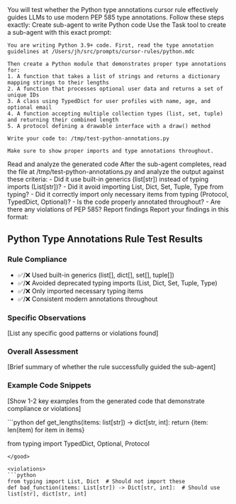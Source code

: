 <test-python-type-annotations-rule>

<title>Test Python Type Annotations Rule</title>

<instructions>
You will test whether the Python type annotations cursor rule effectively guides LLMs to use modern PEP 585 type annotations. Follow these steps exactly:
</instructions>

<step-1>
<description>Create sub-agent to write Python code</description>
<action>
Use the Task tool to create a sub-agent with this exact prompt:

```
You are writing Python 3.9+ code. First, read the type annotation guidelines at /Users/jh/src/prompts/cursor-rules/python.mdc

Then create a Python module that demonstrates proper type annotations for:
1. A function that takes a list of strings and returns a dictionary mapping strings to their lengths
2. A function that processes optional user data and returns a set of unique IDs
3. A class using TypedDict for user profiles with name, age, and optional email
4. A function accepting multiple collection types (list, set, tuple) and returning their combined length
5. A protocol defining a drawable interface with a draw() method

Write your code to: /tmp/test-python-annotations.py

Make sure to show proper imports and type annotations throughout.
```
</action>
</step-1>

<step-2>
<description>Read and analyze the generated code</description>
<action>
After the sub-agent completes, read the file at /tmp/test-python-annotations.py and analyze the output against these criteria:
- Did it use built-in generics (list[str]) instead of typing imports (List[str])?
- Did it avoid importing List, Dict, Set, Tuple, Type from typing?
- Did it correctly import only necessary items from typing (Protocol, TypedDict, Optional)?
- Is the code properly annotated throughout?
- Are there any violations of PEP 585?
</action>
</step-2>

<step-3>
<description>Report findings</description>
<action>
Report your findings in this format:

## Python Type Annotations Rule Test Results

### Rule Compliance
- ✅/❌ Used built-in generics (list[], dict[], set[], tuple[])
- ✅/❌ Avoided deprecated typing imports (List, Dict, Set, Tuple, Type)
- ✅/❌ Only imported necessary typing items
- ✅/❌ Consistent modern annotations throughout

### Specific Observations
[List any specific good patterns or violations found]

### Overall Assessment
[Brief summary of whether the rule successfully guided the sub-agent]

### Example Code Snippets
[Show 1-2 key examples from the generated code that demonstrate compliance or violations]
</action>
</step-3>

<reference-patterns>
<good>
```python
def get_lengths(items: list[str]) -> dict[str, int]:
    return {item: len(item) for item in items}

from typing import TypedDict, Optional, Protocol
```
</good>

<violations>
```python
from typing import List, Dict  # Should not import these
def bad_function(items: List[str]) -> Dict[str, int]:  # Should use list[str], dict[str, int]
```
</violations>
</reference-patterns>

</test-python-type-annotations-rule>